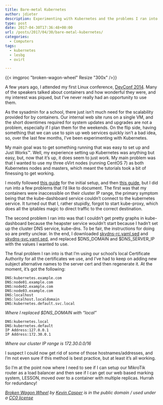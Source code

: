 ```yaml
---
title: Bare-metal Kubernetes
author: jdieter
description: Experimenting with Kubernetes and the problems I ran into
type: post
date: 2017-04-30T17:36:48+00:00
url: /posts/2017/04/30/bare-metal-kubernetes/
categories:
  - Computers
tags:
  - kubernetes
  - lesbg
  - ovirt

---
```

{{< imgproc "broken-wagon-wheel" Resize "300x" />}}

A few years ago, I attended my first Linux conference, [DevConf 2014][2]. Many of the speakers talked about containers and how wonderful they were, and my interest was piqued, but I&#8217;ve never really had an opportunity to use them.

As the sysadmin for a school, there just isn&#8217;t much need for the scalability provided for by containers. Our internal web site runs on a single VM, and the short downtimes required for system updates and upgrades are not a problem, especially if I plan them for the weekends. On the flip side, having something that we can use to spin up web services quickly isn&#8217;t a bad idea, so, over the last few months, I&#8217;ve been experimenting with Kubernetes.

My main goal was to get something running that was easy to set up and Just Works™. Well, my experience setting up Kubernetes was anything but easy, but, now that it&#8217;s up, it does seem to just work. My main problem was that I wanted to use my three oVirt nodes (running CentOS 7) as both Kubernetes nodes and masters, which meant the tutorials took a bit of finessing to get working.

I mostly followed [this guide][3] for the initial setup, and then [this guide][4], but I did run into a few problems that I&#8217;d like to document. The first was that my containers were inaccessible on their cluster IP range, the primary symptom being that the kube-dashboard service couldn&#8217;t connect to the kubernetes service. It turned out that I, rather stupidly, forgot to start kube-proxy, which does all the iptables magic to direct traffic to the correct destination.

The second problem I ran into was that I couldn&#8217;t get pretty graphs in kube-dashboard because the heapster service wouldn&#8217;t start because I hadn&#8217;t set up the cluster DNS service, kube-dns. To be fair, the instructions for doing so are pretty unclear. In the end, I downloaded [skydns-rc.yaml.sed][5] and [skydns-svc.yaml.sed][6], and replaced $DNS\_DOMAIN and $DNS\_SERVER_IP with the values I wanted to use.

The final problem I ran into is that I&#8217;m using our school&#8217;s local Certificate Authority for all the certificates we use, and I&#8217;ve had to keep on adding new subject alternative names to the server cert and then regenerate it. At the moment, it&#8217;s got the following:
  
```
DNS:kubernetes.example.com
DNS:node01.example.com
DNS:node02.example.com
DNS:node03.example.com
DNS:localhost
DNS:localhost.localdomain
DNS:kubernetes.default.svc.local
```
*Where I replaced $DNS_DOMAIN with &#8220;local&#8221;*
  
```
DNS:kubernetes.local
DNS:kubernetes.default
IP Address:127.0.0.1
IP Address:172.30.0.1
```
*Where our cluster IP range is 172.30.0.0/16*

I suspect I could now get rid of some of those hostnames/addresses, and I&#8217;m not even sure if this method is best practice, but at least it&#8217;s all working.

So I&#8217;m at the point now where I need to see if I can setup our MikroTik router as a load balancer and then see if I can get our web based marking system, LESSON, moved over to a container with multiple replicas. Hurrah for redundancy!

_[Broken Wagon Wheel][7] by [Kevin Casper][8] is in the public domain / used under a [CC0 license][9]_

 [2]: /posts/2014/01/28/devconf-2014/
 [3]: https://kubernetes.io/docs/getting-started-guides/fedora/flannel_multi_node_cluster/
 [4]: https://kubernetes.io/docs/getting-started-guides/fedora/fedora_manual_config/
 [5]: https://github.com/kubernetes/kubernetes/blob/release-1.5/cluster/addons/dns/skydns-rc.yaml.sed
 [6]: https://github.com/kubernetes/kubernetes/blob/release-1.5/cluster/addons/dns/skydns-svc.yaml.sed
 [7]: http://www.publicdomainpictures.net/view-image.php?image=91572&picture=broken-wagon-wheel
 [8]: http://www.publicdomainpictures.net/browse-author.php?a=59163
 [9]: https://creativecommons.org/publicdomain/zero/1.0/
